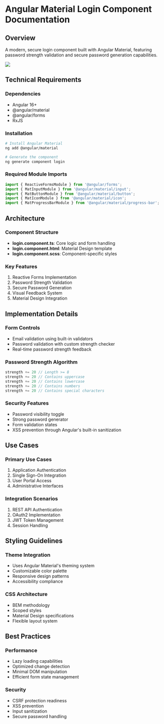 # Angular Material Login Component Documentation

## Overview
A modern, secure login component built with Angular Material, featuring password strength validation and secure password generation capabilities.

![](movie.gif)

## Technical Requirements

### Dependencies
- Angular 16+
- @angular/material
- @angular/forms
- RxJS

### Installation
```bash
# Install Angular Material
ng add @angular/material

# Generate the component
ng generate component login
```

### Required Module Imports
```typescript
import { ReactiveFormsModule } from '@angular/forms';
import { MatInputModule } from '@angular/material/input';
import { MatButtonModule } from '@angular/material/button';
import { MatIconModule } from '@angular/material/icon';
import { MatProgressBarModule } from '@angular/material/progress-bar';
```

## Architecture

### Component Structure
- **login.component.ts**: Core logic and form handling
- **login.component.html**: Material Design template
- **login.component.scss**: Component-specific styles

### Key Features
1. Reactive Forms Implementation
2. Password Strength Validation
3. Secure Password Generation
4. Visual Feedback System
5. Material Design Integration

## Implementation Details

### Form Controls
- Email validation using built-in validators
- Password validation with custom strength checker
- Real-time password strength feedback

### Password Strength Algorithm
```typescript
strength += 20 // Length >= 8
strength += 20 // Contains uppercase
strength += 20 // Contains lowercase
strength += 20 // Contains numbers
strength += 20 // Contains special characters
```

### Security Features
- Password visibility toggle
- Strong password generator
- Form validation states
- XSS prevention through Angular's built-in sanitization

## Use Cases

### Primary Use Cases
1. Application Authentication
2. Single Sign-On Integration
3. User Portal Access
4. Administrative Interfaces

### Integration Scenarios
1. REST API Authentication
2. OAuth2 Implementation
3. JWT Token Management
4. Session Handling

## Styling Guidelines

### Theme Integration
- Uses Angular Material's theming system
- Customizable color palette
- Responsive design patterns
- Accessibility compliance

### CSS Architecture
- BEM methodology
- Scoped styles
- Material Design specifications
- Flexible layout system

## Best Practices

### Performance
- Lazy loading capabilities
- Optimized change detection
- Minimal DOM manipulation
- Efficient form state management

### Security
- CSRF protection readiness
- XSS prevention
- Input sanitization
- Secure password handling